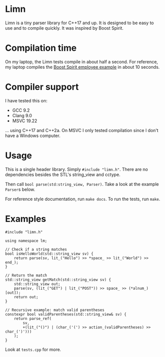 # Limn

Limn is a tiny parser library for C++17 and up.
It is designed to be easy to use and to compile quickly.
It was inspired by Boost Spirit.

# Compilation time

On my laptop, the Limn tests compile in about half a second.
For reference, my laptop compiles the
[Boost Spirit employee example](https://www.boost.org/doc/libs/1_68_0/libs/spirit/example/x3/employee.cpp)
in about 10 seconds.

# Compiler support

I have tested this on:

 - GCC 9.2
 - Clang 9.0
 - MSVC 19.22

... using C++17 and C++2a.
On MSVC I only tested compilation since I don't have a Windows computer.

# Usage

This is a single header library.
Simply `#include "limn.h"`.
There are no dependencies besides the STL's string_view and cctype.

Then call `bool parse(std:string_view, Parser)`.
Take a look at the example `Parser`s below.

For reference style documentation, run `make docs`.
To run the tests, run `make`.

# Examples

    #include "limn.h"
    
    using namespace lm;
    
    // Check if a string matches
    bool isHelloWorld(std::string_view sv) {
        return parse(sv, lit_("Hello") >> *space_ >> lit_("World") >> end_);
    }
    
    // Return the match
    std::string_view getMatch(std::string_view sv) {
        std::string_view out;
        parse(sv, (lit_("GET") | lit_("POST")) >> space_ >> (*alnum_)[out]);
        return out;
    }
    
    // Recursive example: match valid parentheses
    constexpr bool validParentheses(std::string_view& sv) {
        return parse_ref(
            sv,
            +(lit_("()") | (char_('(') >> action_(validParentheses) >> char_(')')))
        );
    }

Look at `tests.cpp` for more.

